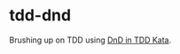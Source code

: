 # tdd-dnd

Brushing up on TDD using [DnD in TDD Kata](https://github.com/PuttingTheDnDInTDD/EverCraft-Kata).

